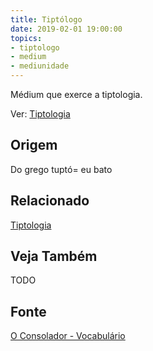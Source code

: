 ```yaml
---
title: Tiptólogo
date: 2019-02-01 19:00:00
topics:
- tiptologo
- medium
- mediunidade
---
```


Médium que exerce a tiptologia.

Ver: [Tiptologia](../tiptologia)

## Origem
Do grego tuptó= eu bato

## Relacionado
[Tiptologia](../tiptologia)

## Veja Também
TODO

## Fonte
[O Consolador - Vocabulário](http://www.oconsolador.com.br/linkfixo/vocabulario/principal.html)
